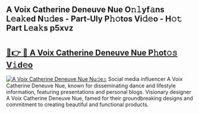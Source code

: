 ## A Voix Catherine Deneuve Nue O𝚗𝚕yf𝚊ns L𝚎a𝚔ed N𝚞𝚍es - Part-Uly P𝚑𝚘tos Vi𝚍𝚎o - H𝚘𝚝 Part L𝚎a𝚔s p5xvz

# <h2><a href="http://kf0vuu.oniu.top/?m=A+Voix+Catherine+Deneuve+Nue">🔗👉 🔴 A Voix Catherine Deneuve Nue P𝚑ot𝚘𝚜 V𝚒d𝚎o</a></h2>

[![A Voix Catherine Deneuve Nue Nu𝚍e𝚜](https://i.imgur.com/0qMVB7G.gif)](http://kf0vuu.oniu.top/?m=A+Voix+Catherine+Deneuve+Nue)
Social media influencer A Voix Catherine Deneuve Nue, known for disseminating dance and lifestyle information, featuring presentations and personal blogs. Visionary designer A Voix Catherine Deneuve Nue, famed for their groundbreaking designs and commitment to creating beautiful and functional products.  
